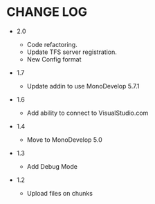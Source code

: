 CHANGE LOG
==========
* 2.0
    - Code refactoring.
    - Update TFS server registration.
    - New Config format
* 1.7
    - Update addin to use MonoDevelop 5.7.1

* 1.6
    - Add ability to connect to VisualStudio.com

* 1.4
    - Move to MonoDevelop 5.0

* 1.3
    - Add Debug Mode

* 1.2
    - Upload files on chunks
